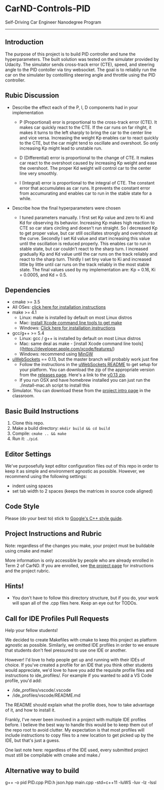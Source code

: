 # CarND-Controls-PID
Self-Driving Car Engineer Nanodegree Program

---

## Introduction

The purpose of this project is to build PID controller and tune the hyperparameters. 
The built solution was tested on the simulater provided by Udacity. 
The simulator sends cross-track error (CTE), speed, and steering angle to the PID contoller via tiny websocket. 
The goal is to reliabliy run the car on the simulater by contollling steering angle and throttle using the PID controller. 

## Rubic Discussion

* Describe the effect each of the P, I, D components had in your implementation

  * P (Proportional) eror is proportional to the cross-track error (CTE). 
 It makes car quickly react to the CTE. If the car runs on far rihght, it makes it turns to the left sharply to bring the car to the center line and vice versa. 
 Increasing the weight Kp enables car to react quickly to the CTE, but the car might tend to oscillate and overshoot.
 So only increasing Kp might lead to unstable run. 

  * D (Differential) error is proportional to the change of CTE. 
  It makes car react to the overshoot caused by increasing Kp weight and ease the overshoot.
  The proper Kd weight will control car to the center line very smoothly. 

  * I (Integral) error is proportional to the integral of CTE. The constant error that accumulates as car runs. 
  It prevents the constant error from accumurating and enables car to run in the stable state for a while. 

* Describe how the final hyperparameters were chosen
  * I tuned parameters manually. I first set Kp value and zero to Ki and Kd for observing its behavior. 
  Increasing Kp makes high reaction to CTE so car stars circling and doesn't run straight. 
  So I decreased Kp to get proper value, but car still oscillates strongly and overshoots at the curve.
  Secondly I set Kd value and start increasing this value until the oscillation is reduced properly.
  This enables car to run in stable state, but car couldn't react to the sharp turn. 
  I increased gradually Kp and Kd value until the car runs on the track reliably and react to the sharp turn. 
  Thirdly I set tiny value to Ki and increased little by little until car runs on the track reliably in the most stable state. 
  The final values used by my implementation are: Kp = 0.16, Ki = 0.0005, and Kd = 0.5.
   

## Dependencies

* cmake >= 3.5
 * All OSes: [click here for installation instructions](https://cmake.org/install/)
* make >= 4.1
  * Linux: make is installed by default on most Linux distros
  * Mac: [install Xcode command line tools to get make](https://developer.apple.com/xcode/features/)
  * Windows: [Click here for installation instructions](http://gnuwin32.sourceforge.net/packages/make.htm)
* gcc/g++ >= 5.4
  * Linux: gcc / g++ is installed by default on most Linux distros
  * Mac: same deal as make - [install Xcode command line tools]((https://developer.apple.com/xcode/features/)
  * Windows: recommend using [MinGW](http://www.mingw.org/)
* [uWebSockets](https://github.com/uWebSockets/uWebSockets) == 0.13, but the master branch will probably work just fine
  * Follow the instructions in the [uWebSockets README](https://github.com/uWebSockets/uWebSockets/blob/master/README.md) to get setup for your platform. You can download the zip of the appropriate version from the [releases page](https://github.com/uWebSockets/uWebSockets/releases). Here's a link to the [v0.13 zip](https://github.com/uWebSockets/uWebSockets/archive/v0.13.0.zip).
  * If you run OSX and have homebrew installed you can just run the ./install-mac.sh script to install this
* Simulator. You can download these from the [project intro page](https://github.com/udacity/CarND-PID-Control-Project/releases) in the classroom.

## Basic Build Instructions

1. Clone this repo.
2. Make a build directory: `mkdir build && cd build`
3. Compile: `cmake .. && make`
4. Run it: `./pid`. 

## Editor Settings

We've purposefully kept editor configuration files out of this repo in order to
keep it as simple and environment agnostic as possible. However, we recommend
using the following settings:

* indent using spaces
* set tab width to 2 spaces (keeps the matrices in source code aligned)

## Code Style

Please (do your best to) stick to [Google's C++ style guide](https://google.github.io/styleguide/cppguide.html).

## Project Instructions and Rubric

Note: regardless of the changes you make, your project must be buildable using
cmake and make!

More information is only accessible by people who are already enrolled in Term 2
of CarND. If you are enrolled, see [the project page](https://classroom.udacity.com/nanodegrees/nd013/parts/40f38239-66b6-46ec-ae68-03afd8a601c8/modules/f1820894-8322-4bb3-81aa-b26b3c6dcbaf/lessons/e8235395-22dd-4b87-88e0-d108c5e5bbf4/concepts/6a4d8d42-6a04-4aa6-b284-1697c0fd6562)
for instructions and the project rubric.

## Hints!

* You don't have to follow this directory structure, but if you do, your work
  will span all of the .cpp files here. Keep an eye out for TODOs.

## Call for IDE Profiles Pull Requests

Help your fellow students!

We decided to create Makefiles with cmake to keep this project as platform
agnostic as possible. Similarly, we omitted IDE profiles in order to we ensure
that students don't feel pressured to use one IDE or another.

However! I'd love to help people get up and running with their IDEs of choice.
If you've created a profile for an IDE that you think other students would
appreciate, we'd love to have you add the requisite profile files and
instructions to ide_profiles/. For example if you wanted to add a VS Code
profile, you'd add:

* /ide_profiles/vscode/.vscode
* /ide_profiles/vscode/README.md

The README should explain what the profile does, how to take advantage of it,
and how to install it.

Frankly, I've never been involved in a project with multiple IDE profiles
before. I believe the best way to handle this would be to keep them out of the
repo root to avoid clutter. My expectation is that most profiles will include
instructions to copy files to a new location to get picked up by the IDE, but
that's just a guess.

One last note here: regardless of the IDE used, every submitted project must
still be compilable with cmake and make./

## Alternative way to build
g++ -o pid PID.cpp PID.h json.hpp main.cpp -std=c++11 -luWS -luv -lz -lssl
